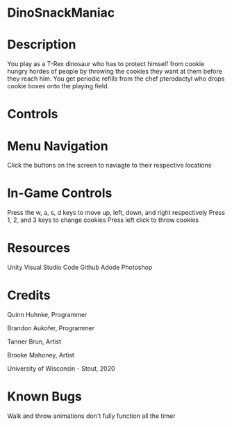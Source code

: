 # DinoSnackManiac
# Description
You play as a T-Rex dinosaur who has to protect himself from cookie hungry hordes of people by throwing the cookies they want at them before they reach him. You get periodic refills from the chef pterodactyl who drops cookie boxes onto the playing field.

# Controls

# Menu Navigation
Click the buttons on the screen to naviagte to their respective locations
# In-Game Controls
Press the w, a, s, d keys to move up, left, down, and right respectively
Press 1, 2, and 3 keys to change cookies
Press left click to throw cookies

# Resources
Unity
Visual Studio Code
Github
Adode Photoshop

# Credits
Quinn Huhnke, Programmer

Brandon Aukofer, Programmer

Tanner Brun, Artist

Brooke Mahoney, Artist

University of Wisconsin - Stout, 2020

# Known Bugs
Walk and throw animations don't fully function all the timer
